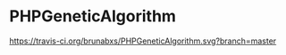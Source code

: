 PHPGeneticAlgorithm
===================

https://travis-ci.org/brunabxs/PHPGeneticAlgorithm.svg?branch=master

